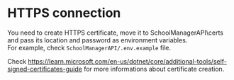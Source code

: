 # HTTPS connection

You need to create HTTPS certificate, move it to SchoolManagerAPI\certs and pass its location and password as environment variables.\
For example, check `SchoolManagerAPI/.env.example` file.

Check https://learn.microsoft.com/en-us/dotnet/core/additional-tools/self-signed-certificates-guide for more informations about certificate creation.
